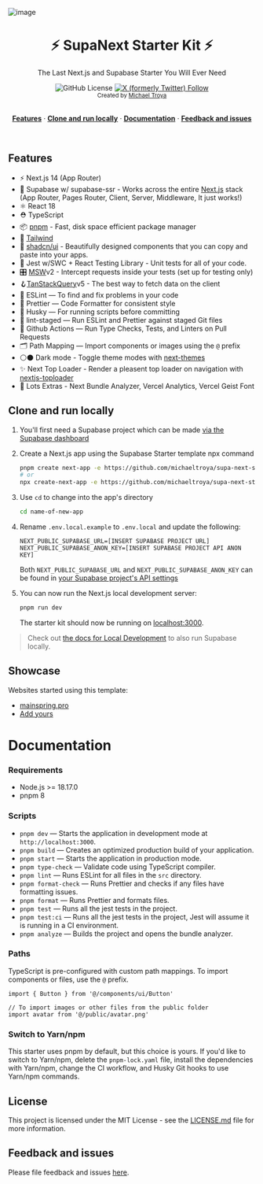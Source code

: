 ![image](https://github.com/michaeltroya/supa-next-starter/assets/38507347/2ea40874-98de-49ec-ab6a-74c816e6ca22)

<h1 align="center">⚡ SupaNext Starter Kit ⚡</h1>

<p align="center">
 The Last Next.js and Supabase Starter You Will Ever Need
</p>

<div align="center">

<img alt="GitHub License" src="https://img.shields.io/github/license/michaeltroya/supa-next-starter">

  <a href="https://twitter.com/intent/follow?screen_name=michaeltroya_">
   <img alt="X (formerly Twitter) Follow" src="https://img.shields.io/twitter/follow/michaeltroya_">
  </a>
</div>

<div align="center">
  <sub>Created by <a href="https://twitter.com/michaeltroya_">Michael Troya</a>
</div>
 
 
<br/>

<p align="center">
  <a href="#features"><strong>Features</strong></a> ·
  <a href="#clone-and-run-locally"><strong>Clone and run locally</strong></a> ·
  <a href="#documentation"><strong>Documentation</strong></a> ·
  <a href="#feedback-and-issues"><strong>Feedback and issues</strong></a>
</p>
<br/>

## Features

- ⚡️ Next.js 14 (App Router)
- 💚 Supabase w/ supabase-ssr - Works across the entire [Next.js](https://nextjs.org) stack (App Router, Pages Router, Client, Server, Middleware, It just works!)
- ⚛️ React 18
- ⛑ TypeScript
- 📦 [pnpm](https://pnpm.io/) - Fast, disk space efficient package manager
- 🎨 [Tailwind](https://tailwindcss.com/)
- 🔌 [shadcn/ui](https://ui.shadcn.com/) - Beautifully designed components that you can copy and paste into your apps.
- 🧪 Jest w/SWC + React Testing Library - Unit tests for all of your code.
- 🎛️ [MSW](https://mswjs.io/)v2 - Intercept requests inside your tests (set up for testing only)
- 🪝[TanStackQuery](https://tanstack.com/query/v5)v5 - The best way to fetch data on the client
- 📏 ESLint — To find and fix problems in your code
- 💖 Prettier — Code Formatter for consistent style
- 🐶 Husky — For running scripts before committing
- 🚫 lint-staged — Run ESLint and Prettier against staged Git files
- 👷 Github Actions — Run Type Checks, Tests, and Linters on Pull Requests
- 🗂 Path Mapping — Import components or images using the `@` prefix
- ⚪⚫ Dark mode - Toggle theme modes with [next-themes](https://github.com/pacocoursey/next-themes)
- ✨ Next Top Loader - Render a pleasent top loader on navigation with [nextjs-toploader](https://github.com/TheSGJ/nextjs-toploader)
- 🔋 Lots Extras - Next Bundle Analyzer, Vercel Analytics, Vercel Geist Font

## Clone and run locally

1. You'll first need a Supabase project which can be made [via the Supabase dashboard](https://database.new)

2. Create a Next.js app using the Supabase Starter template npx command

   ```bash
   pnpm create next-app -e https://github.com/michaeltroya/supa-next-starter
   # or
   npx create-next-app -e https://github.com/michaeltroya/supa-next-starter
   ```

3. Use `cd` to change into the app's directory

   ```bash
   cd name-of-new-app
   ```

4. Rename `.env.local.example` to `.env.local` and update the following:

   ```
   NEXT_PUBLIC_SUPABASE_URL=[INSERT SUPABASE PROJECT URL]
   NEXT_PUBLIC_SUPABASE_ANON_KEY=[INSERT SUPABASE PROJECT API ANON KEY]
   ```

   Both `NEXT_PUBLIC_SUPABASE_URL` and `NEXT_PUBLIC_SUPABASE_ANON_KEY` can be found in [your Supabase project's API settings](https://app.supabase.com/project/_/settings/api)

5. You can now run the Next.js local development server:

   ```bash
   pnpm run dev
   ```

   The starter kit should now be running on [localhost:3000](http://localhost:3000/).

> Check out [the docs for Local Development](https://supabase.com/docs/guides/getting-started/local-development) to also run Supabase locally.

## Showcase

Websites started using this template:

- [mainspring.pro](https://www.mainspring.pro/)
- [Add yours](https://github.com/michaeltroya/supa-next-starter/edit/main/README.md)

# Documentation

### Requirements

- Node.js >= 18.17.0
- pnpm 8

### Scripts

- `pnpm dev` — Starts the application in development mode at `http://localhost:3000`.
- `pnpm build` — Creates an optimized production build of your application.
- `pnpm start` — Starts the application in production mode.
- `pnpm type-check` — Validate code using TypeScript compiler.
- `pnpm lint` — Runs ESLint for all files in the `src` directory.
- `pnpm format-check` — Runs Prettier and checks if any files have formatting issues.
- `pnpm format` — Runs Prettier and formats files.
- `pnpm test` — Runs all the jest tests in the project.
- `pnpm test:ci` — Runs all the jest tests in the project, Jest will assume it is running in a CI environment.
- `pnpm analyze` — Builds the project and opens the bundle analyzer.

### Paths

TypeScript is pre-configured with custom path mappings. To import components or files, use the `@` prefix.

```tsx
import { Button } from '@/components/ui/Button'

// To import images or other files from the public folder
import avatar from '@/public/avatar.png'
```

### Switch to Yarn/npm

This starter uses pnpm by default, but this choice is yours. If you'd like to switch to Yarn/npm, delete the `pnpm-lock.yaml` file, install the dependencies with Yarn/npm, change the CI workflow, and Husky Git hooks to use Yarn/npm commands.

## License

This project is licensed under the MIT License - see the [LICENSE.md](LICENSE.md) file for more information.

## Feedback and issues

Please file feedback and issues [here](https://github.com/michaeltroya/supa-next-starter/issues).
